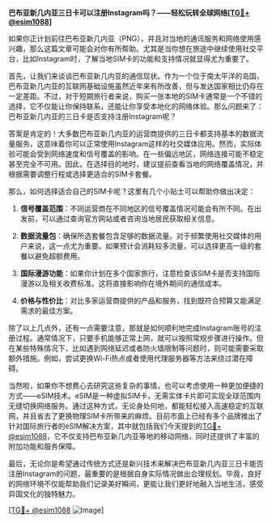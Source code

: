 **巴布亚新几内亚三日卡可以注册Instagram吗？——轻松玩转全球网络[[TG💪+ @esim1088](https://t.me/s/esim1088)]**

如果你正计划前往巴布亚新几内亚（PNG），并且对当地的通讯服务和网络使用感兴趣，那么这篇文章可能会对你有所帮助。尤其是当你想在旅途中继续使用社交平台，比如Instagram时，了解当地SIM卡的功能和支持情况就显得尤为重要了。

首先，让我们来谈谈巴布亚新几内亚的通信现状。作为一个位于南太平洋的岛国，巴布亚新几内亚的互联网基础设施虽然近年来有所改善，但与发达国家相比仍存在一定差距。不过，对于短期旅行者来说，购买一张本地的SIM卡通常是一个不错的选择，它不仅能让你保持联系，还能让你享受本地化的网络体验。那么问题来了：巴布亚新几内亚的三日卡是否支持注册Instagram呢？

答案是肯定的！大多数巴布亚新几内亚的运营商提供的三日卡都支持基本的数据流量服务，这意味着你可以正常使用Instagram这样的社交媒体应用。然而，实际体验可能会受到网络速度和信号覆盖的影响。在一些偏远地区，网络连接可能不稳定甚至完全不可用。因此，在选择目的地时，建议提前查看当地的网络覆盖情况，并根据需要调整行程或选择更适合的SIM卡套餐。

那么，如何选择适合自己的SIM卡呢？这里有几个小贴士可以帮助你做出决定：

1. **信号覆盖范围**：不同运营商在不同地区的信号覆盖情况可能会有所不同。在出发前，可以通过查询官方网站或者咨询当地居民获取相关信息。
   
2. **数据流量包**：确保所选套餐包含足够的数据流量。对于频繁使用社交媒体的用户来说，这一点尤为重要。如果预计会消耗较多流量，可以选择更高一级的套餐以避免超额费用。

3. **国际漫游功能**：如果你计划在多个国家旅行，注意检查该SIM卡是否支持国际漫游以及相关收费标准。这将直接影响你在境外期间的通信成本。

4. **价格与性价比**：对比多家运营商提供的产品和服务，找到既符合预算又能满足需求的最佳方案。

除了以上几点外，还有一点需要注意，那就是如何顺利地完成Instagram账号的注册过程。通常情况下，只要手机能够正常上网，就可以按照常规步骤进行操作。但在某些特殊情况下，比如遇到网络延迟或者防火墙限制等问题时，则可能需要采取额外措施。例如，尝试更换Wi-Fi热点或者使用代理服务器等方法来绕过潜在障碍。

当然啦，如果你不想费心去研究这些复杂的事情，也可以考虑使用一种更加便捷的方式——eSIM技术。eSIM是一种虚拟SIM卡，无需实体卡片即可实现全球范围内无缝切换网络服务。通过这种方式，无论身处何地，都能轻松接入高速稳定的互联网，并且省去了更换物理SIM卡所带来的麻烦。目前市面上已经有多个品牌推出了针对国际旅行者的eSIM解决方案，其中就包括我们今天提到的[TG💪+ @esim1088](https://t.me/s/esim1088)，它不仅支持巴布亚新几内亚等地的移动网络，同时还提供了丰富的附加功能和服务保障。

最后，无论你是希望通过传统方式还是新兴技术来解决巴布亚新几内亚三日卡能否注册Instagram的问题，最重要的是根据自身实际情况做出合理规划。毕竟，良好的网络环境不仅能帮助我们记录美好瞬间，更能让我们更好地融入当地生活，感受异国文化的独特魅力。

[[TG💪+ @esim1088](https://t.me/s/esim1088) ![Image](https://i.postimg.cc/4NQfJmqS/Snipaste-2025-05-13-00-14-12.png)]